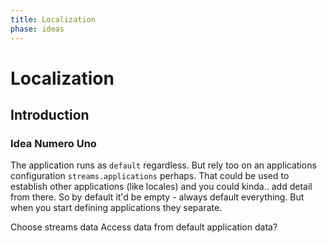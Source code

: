 ```yaml
---
title: Localization
phase: ideas
---
```


# Localization

## Introduction

### Idea Numero Uno

The application runs as `default` regardless. But rely too on an applications configuration `streams.applications` perhaps. That could be used to establish other applications (like locales) and you could kinda.. add detail from there. So by default it'd be empty - always default everything. But when you start defining applications they separate.

Choose streams data
Access data from default application data?